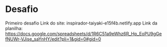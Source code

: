 # Desafio
 Primeiro desafio
Link do site: inspirador-taiyaki-e15f4b.netlify.app
Link da planilha: https://docs.google.com/spreadsheets/d/1R6C51a9eWhz6R_Hp_EoPU9gGefNUWr-VJise_saYnHY/edit?pli=1&gid=0#gid=0

